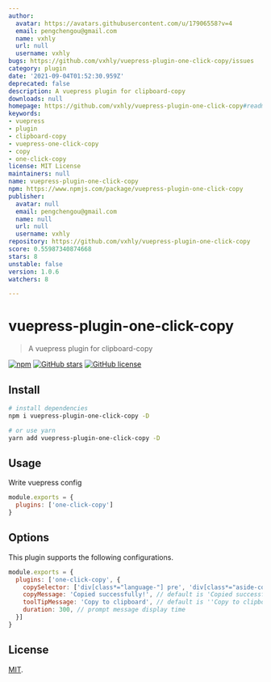 ```yaml
---
author:
  avatar: https://avatars.githubusercontent.com/u/17906558?v=4
  email: pengchengou@gmail.com
  name: vxhly
  url: null
  username: vxhly
bugs: https://github.com/vxhly/vuepress-plugin-one-click-copy/issues
category: plugin
date: '2021-09-04T01:52:30.959Z'
deprecated: false
description: A vuepress plugin for clipboard-copy
downloads: null
homepage: https://github.com/vxhly/vuepress-plugin-one-click-copy#readme
keywords:
- vuepress
- plugin
- clipboard-copy
- vuepress-one-click-copy
- copy
- one-click-copy
license: MIT License
maintainers: null
name: vuepress-plugin-one-click-copy
npm: https://www.npmjs.com/package/vuepress-plugin-one-click-copy
publisher:
  avatar: null
  email: pengchengou@gmail.com
  name: null
  url: null
  username: vxhly
repository: https://github.com/vxhly/vuepress-plugin-one-click-copy
score: 0.55987340874668
stars: 8
unstable: false
version: 1.0.6
watchers: 8

---
```


# vuepress-plugin-one-click-copy

> A vuepress plugin for clipboard-copy

[![npm](https://img.shields.io/npm/v/vuepress-plugin-one-click-copy.svg)](https://www.npmjs.com/package/vuepress-plugin-one-click-copy)
[![GitHub stars](https://img.shields.io/github/stars/vxhly/vuepress-plugin-one-click-copy)](https://github.com/vxhly/vuepress-plugin-one-click-copy/stargazers)
[![GitHub license](https://img.shields.io/github/license/vxhly/vuepress-plugin-one-click-copy)](https://github.com/vxhly/vuepress-plugin-one-click-copy/blob/master/LICENSE)

## Install

``` bash
# install dependencies
npm i vuepress-plugin-one-click-copy -D

# or use yarn
yarn add vuepress-plugin-one-click-copy -D
```

## Usage

Write vuepress config

``` javascript
module.exports = {
  plugins: ['one-click-copy']
}
```

## Options

This plugin supports the following configurations.

``` javascript
module.exports = {
  plugins: ['one-click-copy', {
    copySelector: ['div[class*="language-"] pre', 'div[class*="aside-code"] aside'], // String or Array
    copyMessage: 'Copied successfully!', // default is 'Copied successfully!'
    toolTipMessage: 'Copy to clipboard', // default is ''Copy to clipboard'
    duration: 300, // prompt message display time
  }]
}
```

## License

[MIT](https://github.com/vxhly/vuepress-plugin-one-click-copy/blob/master/LICENSE).
